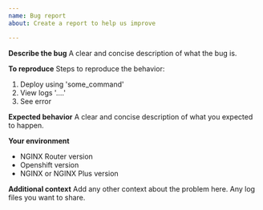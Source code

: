 ```yaml
---
name: Bug report
about: Create a report to help us improve

---
```


**Describe the bug**
A clear and concise description of what the bug is.

**To reproduce**
Steps to reproduce the behavior:
1. Deploy using 'some_command'
2. View logs '....'
3. See error

**Expected behavior**
A clear and concise description of what you expected to happen.

**Your environment**
* NGINX Router version
* Openshift version
* NGINX or NGINX Plus version

**Additional context**
Add any other context about the problem here. Any log files you want to share.

